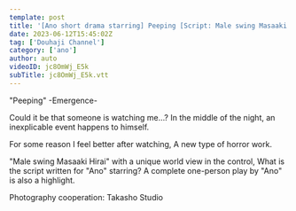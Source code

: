 ```yaml
---
template: post
title: '[Ano short drama starring] Peeping [Script: Male swing Masaaki Hirai] Sodate TV'
date: 2023-06-12T15:45:02Z
tag: ['Douhaji Channel']
category: ['ano']
author: auto 
videoID: jc8OmWj_E5k
subTitle: jc8OmWj_E5k.vtt
---
```

"Peeping" -Emergence-

Could it be that someone is watching me...? In the middle of the night, an inexplicable event happens to himself.

For some reason I feel better after watching, A new type of horror work.

"Male swing Masaaki Hirai" with a unique world view in the control, What is the script written for "Ano" starring? A complete one-person play by "Ano" is also a highlight.

Photography cooperation: Takasho Studio

